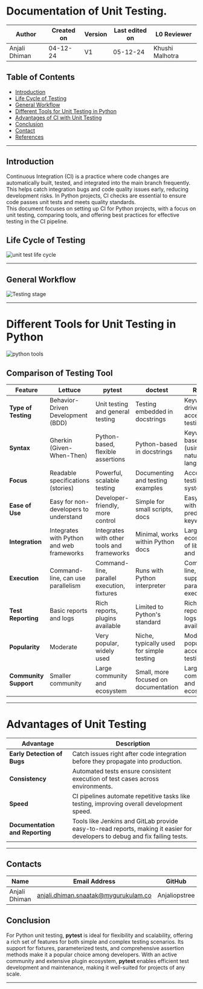 # Documentation of Unit Testing.

| **Author** | **Created on** | **Version** | **Last edited on** | **L0 Reviewer** |
|------------|----------------|-------------------|---------------------|----------|
| Anjali Dhiman  | 04-12-24      | V1  | 05-12-24           | Khushi Malhotra |

## Table of Contents

- [Introduction](#Introduction)
- [Life Cycle of Testing](#Life-Cycle-of-Testing)
- [General Workflow](#General-Workflow)
- [Different Tools for  Unit Testing in Python](#Different-Tools-for-Unit-Testing-in-Python)
- [Advantages of CI with Unit Testing](#Advantages-of-CI-with-Unit-Testing)
- [ Conclusion](#Conclusion)
- [Contact](#Contact)
- [References](#References)

---

## Introduction
Continuous Integration (CI) is a practice where code changes are automatically built, tested, and integrated into the main branch frequently. This helps catch integration bugs and code quality issues early, reducing development risks.  In Python projects, CI checks are essential to ensure code passes unit tests and meets quality standards.  
This document focuses on setting up CI for Python projects, with a focus on unit testing, comparing tools, and offering best practices for effective testing in the CI pipeline.


## Life Cycle of Testing

![unit test life cycle](https://github.com/user-attachments/assets/9abd7f94-33d9-423e-bf1f-49a423078cdf)

---

## General Workflow
 ![Testing stage](https://github.com/user-attachments/assets/f057b075-fd9c-45e0-8048-91869f726f9d)

---

# Different Tools for Unit Testing in Python

![python tools](https://github.com/user-attachments/assets/d7a114db-67c2-45ad-829f-c49025221730)

## Comparison of Testing Tool

| Feature                     | Lettuce                             | pytest                             | doctest                          | Robot                   |
|-----------------------------|-------------------------------------|------------------------------------|----------------------------------|-----------------------------------|
| **Type of Testing**          | Behavior-Driven Development (BDD)   | Unit testing and general testing  | Testing embedded in docstrings   | Keyword-driven acceptance testing|
| **Syntax**                   | Gherkin (Given-When-Then)           | Python-based, flexible assertions | Python-based in docstrings       | Keyword-based (using natural language) |
| **Focus**                    | Readable specifications (stories)  | Powerful, scalable testing        | Documenting and testing examples | Acceptance testing for systems   |
| **Ease of Use**              | Easy for non-developers to understand | Developer-friendly, more control  | Simple for small scripts, docs   | Easy to use with predefined keywords |
| **Integration**              | Integrates with Python and web frameworks | Integrates with other tools and frameworks | Minimal, works within Python docs | Large ecosystem of libraries and tools |
| **Execution**                | Command-line, can use parallelism   | Command-line, parallel execution, fixtures | Runs with Python interpreter    | Command-line, supports parallel execution |
| **Test Reporting**           | Basic reports and logs              | Rich reports, plugins available   | Limited to Python's standard |Rich HTML reports, logs available |
| **Popularity**               | Moderate                            | Very popular, widely used         | Niche, typically used for simple testing | Moderate, popular for acceptance testing |
| **Community Support**        | Smaller community                   | Large community and ecosystem     | Small, more focused on documentation | Large community and ecosystem    |

---

# Advantages of  Unit Testing

| Advantage                      | Description                                                                 |
|---------------------------------|-----------------------------------------------------------------------------|
| **Early Detection of Bugs**     | Catch issues right after code integration before they propagate into production. |
| **Consistency**                 | Automated tests ensure consistent execution of test cases across environments. |
| **Speed**                       | CI pipelines automate repetitive tasks like testing, improving overall development speed. |
| **Documentation and Reporting** | Tools like Jenkins and GitLab provide easy-to-read reports, making it easier for developers to debug and fix failing tests. |

---
## Contacts

| Name| Email Address      | GitHub | URL |
|-----|--------------------------|----------|---------|
| Anjali Dhiman | anjali.dhiman.snaatak@mygurukulam.co |  Anjaliopstree  |  https://github.com/Anjaliopstree  |

## Conclusion

For Python unit testing, **pytest** is ideal for flexibility and scalability, offering a rich set of features for both simple and complex testing scenarios. Its support for fixtures, parameterized tests, and comprehensive assertion methods make it a popular choice among developers. With an active community and extensive plugin ecosystem, **pytest** enables efficient test development and maintenance, making it well-suited for projects of any scale.

---

